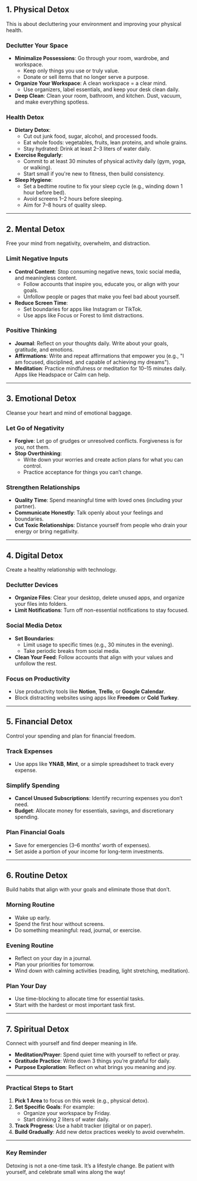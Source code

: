 ## **1. Physical Detox**

This is about decluttering your environment and improving your physical health.

### **Declutter Your Space**

- **Minimalize Possessions**: Go through your room, wardrobe, and workspace.
    - Keep only things you use or truly value.
    - Donate or sell items that no longer serve a purpose.
- **Organize Your Workspace**: A clean workspace = a clear mind.
    - Use organizers, label essentials, and keep your desk clean daily.
- **Deep Clean**: Clean your room, bathroom, and kitchen. Dust, vacuum, and make everything spotless.

### **Health Detox**

- **Dietary Detox**:
    - Cut out junk food, sugar, alcohol, and processed foods.
    - Eat whole foods: vegetables, fruits, lean proteins, and whole grains.
    - Stay hydrated: Drink at least 2–3 liters of water daily.
- **Exercise Regularly**:
    - Commit to at least 30 minutes of physical activity daily (gym, yoga, or walking).
    - Start small if you're new to fitness, then build consistency.
- **Sleep Hygiene**:
    - Set a bedtime routine to fix your sleep cycle (e.g., winding down 1 hour before bed).
    - Avoid screens 1–2 hours before sleeping.
    - Aim for 7–8 hours of quality sleep.

---

## **2. Mental Detox**

Free your mind from negativity, overwhelm, and distraction.

### **Limit Negative Inputs**

- **Control Content**: Stop consuming negative news, toxic social media, and meaningless content.
    - Follow accounts that inspire you, educate you, or align with your goals.
    - Unfollow people or pages that make you feel bad about yourself.
- **Reduce Screen Time**:
    - Set boundaries for apps like Instagram or TikTok.
    - Use apps like Focus or Forest to limit distractions.

### **Positive Thinking**

- **Journal**: Reflect on your thoughts daily. Write about your goals, gratitude, and emotions.
- **Affirmations**: Write and repeat affirmations that empower you (e.g., "I am focused, disciplined, and capable of achieving my dreams").
- **Meditation**: Practice mindfulness or meditation for 10–15 minutes daily. Apps like Headspace or Calm can help.

---

## **3. Emotional Detox**

Cleanse your heart and mind of emotional baggage.

### **Let Go of Negativity**

- **Forgive**: Let go of grudges or unresolved conflicts. Forgiveness is for _you_, not them.
- **Stop Overthinking**:
    - Write down your worries and create action plans for what you can control.
    - Practice acceptance for things you can’t change.

### **Strengthen Relationships**

- **Quality Time**: Spend meaningful time with loved ones (including your partner).
- **Communicate Honestly**: Talk openly about your feelings and boundaries.
- **Cut Toxic Relationships**: Distance yourself from people who drain your energy or bring negativity.

---

## **4. Digital Detox**

Create a healthy relationship with technology.

### **Declutter Devices**

- **Organize Files**: Clear your desktop, delete unused apps, and organize your files into folders.
- **Limit Notifications**: Turn off non-essential notifications to stay focused.

### **Social Media Detox**

- **Set Boundaries**:
    - Limit usage to specific times (e.g., 30 minutes in the evening).
    - Take periodic breaks from social media.
- **Clean Your Feed**: Follow accounts that align with your values and unfollow the rest.

### **Focus on Productivity**

- Use productivity tools like **Notion**, **Trello**, or **Google Calendar**.
- Block distracting websites using apps like **Freedom** or **Cold Turkey**.

---

## **5. Financial Detox**

Control your spending and plan for financial freedom.

### **Track Expenses**

- Use apps like **YNAB**, **Mint**, or a simple spreadsheet to track every expense.

### **Simplify Spending**

- **Cancel Unused Subscriptions**: Identify recurring expenses you don’t need.
- **Budget**: Allocate money for essentials, savings, and discretionary spending.

### **Plan Financial Goals**

- Save for emergencies (3–6 months’ worth of expenses).
- Set aside a portion of your income for long-term investments.

---

## **6. Routine Detox**

Build habits that align with your goals and eliminate those that don’t.

### **Morning Routine**

- Wake up early.
- Spend the first hour without screens.
- Do something meaningful: read, journal, or exercise.

### **Evening Routine**

- Reflect on your day in a journal.
- Plan your priorities for tomorrow.
- Wind down with calming activities (reading, light stretching, meditation).

### **Plan Your Day**

- Use time-blocking to allocate time for essential tasks.
- Start with the hardest or most important task first.

---

## **7. Spiritual Detox**

Connect with yourself and find deeper meaning in life.

- **Meditation/Prayer**: Spend quiet time with yourself to reflect or pray.
- **Gratitude Practice**: Write down 3 things you’re grateful for daily.
- **Purpose Exploration**: Reflect on what brings you meaning and joy.

---

### **Practical Steps to Start**

1. **Pick 1 Area** to focus on this week (e.g., physical detox).
2. **Set Specific Goals**: For example:
    - Organize your workspace by Friday.
    - Start drinking 2 liters of water daily.
3. **Track Progress**: Use a habit tracker (digital or on paper).
4. **Build Gradually**: Add new detox practices weekly to avoid overwhelm.

---

### **Key Reminder**

Detoxing is not a one-time task. It’s a lifestyle change. Be patient with yourself, and celebrate small wins along the way!